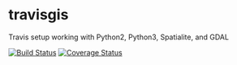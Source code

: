 # travisgis
Travis setup working with Python2, Python3, Spatialite, and GDAL

[![Build Status][travis-image]][travis-link]
[![Coverage Status][coveralls-image]][coveralls-link]

[travis-image]: https://travis-ci.org/postfalk/travisgis.svg?branch=master
[travis-link]: https://travis-ci.org/postfalk/travisgis
[coveralls-image]: https://coveralls.io/repos/postfalk/travisgis/badge.png?branch=master
[coveralls-link]: https://coveralls.io/r/postfalk/travis?branch=master
